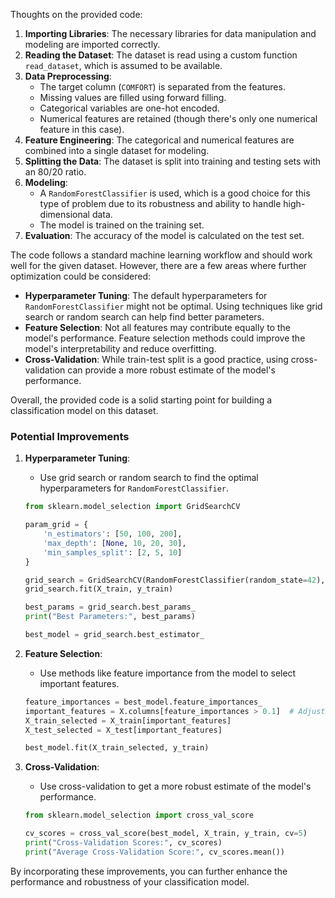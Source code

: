 Thoughts on the provided code:

1. **Importing Libraries**: The necessary libraries for data manipulation and modeling are imported correctly.
2. **Reading the Dataset**: The dataset is read using a custom function `read_dataset`, which is assumed to be available.
3. **Data Preprocessing**:
   - The target column (`COMFORT`) is separated from the features.
   - Missing values are filled using forward filling.
   - Categorical variables are one-hot encoded.
   - Numerical features are retained (though there's only one numerical feature in this case).
4. **Feature Engineering**: The categorical and numerical features are combined into a single dataset for modeling.
5. **Splitting the Data**: The dataset is split into training and testing sets with an 80/20 ratio.
6. **Modeling**:
   - A `RandomForestClassifier` is used, which is a good choice for this type of problem due to its robustness and ability to handle high-dimensional data.
   - The model is trained on the training set.
7. **Evaluation**: The accuracy of the model is calculated on the test set.

The code follows a standard machine learning workflow and should work well for the given dataset. However, there are a few areas where further optimization could be considered:

- **Hyperparameter Tuning**: The default hyperparameters for `RandomForestClassifier` might not be optimal. Using techniques like grid search or random search can help find better parameters.
- **Feature Selection**: Not all features may contribute equally to the model's performance. Feature selection methods could improve the model's interpretability and reduce overfitting.
- **Cross-Validation**: While train-test split is a good practice, using cross-validation can provide a more robust estimate of the model's performance.

Overall, the provided code is a solid starting point for building a classification model on this dataset.

### Potential Improvements

1. **Hyperparameter Tuning**:
   - Use grid search or random search to find the optimal hyperparameters for `RandomForestClassifier`.
   ```python
   from sklearn.model_selection import GridSearchCV

   param_grid = {
       'n_estimators': [50, 100, 200],
       'max_depth': [None, 10, 20, 30],
       'min_samples_split': [2, 5, 10]
   }

   grid_search = GridSearchCV(RandomForestClassifier(random_state=42), param_grid, cv=5)
   grid_search.fit(X_train, y_train)

   best_params = grid_search.best_params_
   print("Best Parameters:", best_params)

   best_model = grid_search.best_estimator_
   ```

2. **Feature Selection**:
   - Use methods like feature importance from the model to select important features.
   ```python
   feature_importances = best_model.feature_importances_
   important_features = X.columns[feature_importances > 0.1]  # Adjust threshold as needed
   X_train_selected = X_train[important_features]
   X_test_selected = X_test[important_features]

   best_model.fit(X_train_selected, y_train)
   ```

3. **Cross-Validation**:
   - Use cross-validation to get a more robust estimate of the model's performance.
   ```python
   from sklearn.model_selection import cross_val_score

   cv_scores = cross_val_score(best_model, X_train, y_train, cv=5)
   print("Cross-Validation Scores:", cv_scores)
   print("Average Cross-Validation Score:", cv_scores.mean())
   ```

By incorporating these improvements, you can further enhance the performance and robustness of your classification model.